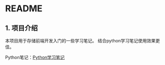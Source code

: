 # README

## 1. 项目介绍

本项目用于存储前端开发入门的一些学习笔记。
结合python学习笔记使用效果更佳。

Python笔记：[Python学习笔记](https://github.com/psychosis-Jo/ForeheadStudyNotes)
